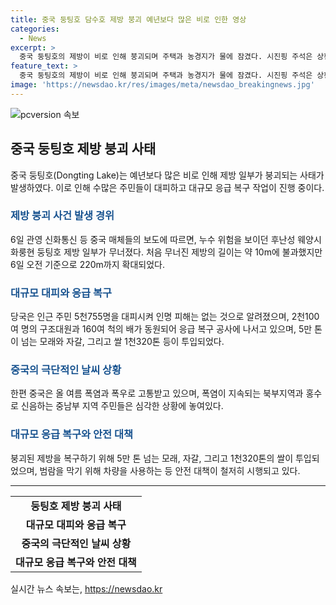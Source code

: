```yaml
---
title: 중국 둥팅호 담수호 제방 붕괴 예년보다 많은 비로 인한 영상
categories:
  - News
excerpt: >
  중국 둥팅호의 제방이 비로 인해 붕괴되며 주택과 농경지가 물에 잠겼다. 시진핑 주석은 상황을 심각하게 보며 대피된 인구는 5천755명에 이르렀다. 2천100여 명의 구조대원과 160여 척의 배가 긴급 복구 작업에 투입되었고, 무너진 제방으로 차량을 파묻기도 했다. 5억4천만 위안이 추가 배정되었으며, 중국은 폭염과 폭우에 시달리고 있다. (총 150자)
feature_text: >
  중국 둥팅호의 제방이 비로 인해 붕괴되며 주택과 농경지가 물에 잠겼다. 시진핑 주석은 상황을 심각하게 보며 대피된 인구는 5천755명에 이르렀다. 2천100여 명의 구조대원과 160여 척의 배가 긴급 복구 작업에 투입되었고, 무너진 제방으로 차량을 파묻기도 했다. 5억4천만 위안이 추가 배정되었으며, 중국은 폭염과 폭우에 시달리고 있다. (총 150자)
image: 'https://newsdao.kr/res/images/meta/newsdao_breakingnews.jpg'
---
```


<p><img src="https://newsdao.kr/res/images/meta/newsdao_breakingnews.jpg" alt="pcversion 속보" /></p>

<h2 data-ke-size="size26">중국 둥팅호 제방 붕괴 사태</h2>

<p data-ke-size="size16">중국 둥팅호(Dongting Lake)는 예년보다 많은 비로 인해 제방 일부가 붕괴되는 사태가 발생하였다. 이로 인해 수많은 주민들이 대피하고 대규모 응급 복구 작업이 진행 중이다.</p>

<h3><b><span style="color: #1a5490;">제방 붕괴 사건 발생 경위</span></b></h3>

<p data-ke-size="size16">6일 관영 신화통신 등 중국 매체들의 보도에 따르면, 누수 위험을 보이던 후난성 웨양시 화룽현 둥팅호 제방 일부가 무너졌다. 처음 무너진 제방의 길이는 약 10m에 불과했지만 6일 오전 기준으로 220m까지 확대되었다.</p>

<h3><b><span style="color: #1a5490;">대규모 대피와 응급 복구</span></b></h3>

<p data-ke-size="size16">당국은 인근 주민 5천755명을 대피시켜 인명 피해는 없는 것으로 알려졌으며, 2천100여 명의 구조대원과 160여 척의 배가 동원되어 응급 복구 공사에 나서고 있으며, 5만 톤이 넘는 모래와 자갈, 그리고 쌀 1천320톤 등이 투입되었다.</p>

<h3><b><span style="color: #1a5490;">중국의 극단적인 날씨 상황</span></b></h3>

<p data-ke-size="size16">한편 중국은 올 여름 폭염과 폭우로 고통받고 있으며, 폭염이 지속되는 북부지역과 홍수로 신음하는 중남부 지역 주민들은 심각한 상황에 놓여있다.</p>

<h3><b><span style="color: #1a5490;">대규모 응급 복구와 안전 대책</span></b></h3>

<p data-ke-size="size16">붕괴된 제방을 복구하기 위해 5만 톤 넘는 모래, 자갈, 그리고 1천320톤의 쌀이 투입되었으며, 범람을 막기 위해 차량을 사용하는 등 안전 대책이 철저히 시행되고 있다.</p>

<hr>

<table>
   <tr>
      <td style="text-align: center; height: 17px;"><b>둥팅호 제방 붕괴 사태</b></td>
   </tr>
   <tr>
      <td style="text-align: center; height: 17px;"><b>대규모 대피와 응급 복구</b></td>
   </tr>
   <tr>
      <td style="text-align: center; height: 17px;"><b>중국의 극단적인 날씨 상황</b></td>
   </tr>
   <tr>
      <td style="text-align: center; height: 17px;"><b>대규모 응급 복구와 안전 대책</b></td>
   </tr>
</table>
실시간 뉴스 속보는, <a href="https://newsdao.kr" rel="dofollow">https://newsdao.kr</a>


